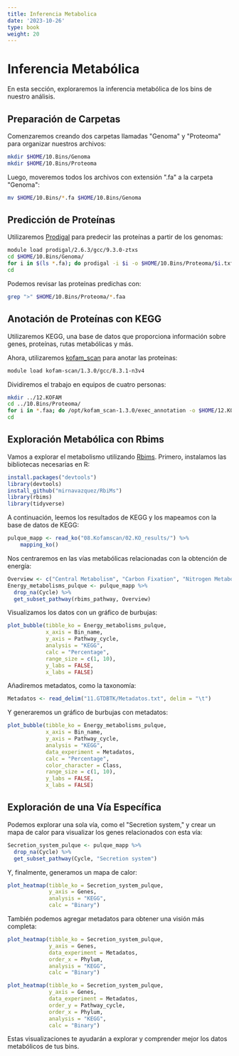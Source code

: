 ```yaml
---
title: Inferencia Metabolica
date: '2023-10-26'
type: book
weight: 20
---
```


# Inferencia Metabólica

En esta sección, exploraremos la inferencia metabólica de los bins de nuestro análisis.

## Preparación de Carpetas

Comenzaremos creando dos carpetas llamadas "Genoma" y "Proteoma" para organizar nuestros archivos:

```bash
mkdir $HOME/10.Bins/Genoma
mkdir $HOME/10.Bins/Proteoma
```

Luego, moveremos todos los archivos con extensión ".fa" a la carpeta "Genoma":

```bash
mv $HOME/10.Bins/*.fa $HOME/10.Bins/Genoma
```

## Predicción de Proteínas

Utilizaremos [Prodigal](https://github.com/hyattpd/Prodigal) para predecir las proteínas a partir de los genomas:

```bash
module load prodigal/2.6.3/gcc/9.3.0-ztxs
cd $HOME/10.Bins/Genoma/
for i in $(ls *.fa); do prodigal -i $i -o $HOME/10.Bins/Proteoma/$i.txt -a $HOME/10.Bins/Proteoma/$i.faa ; done
cd
```

Podemos revisar las proteínas predichas con:

```bash
grep ">" $HOME/10.Bins/Proteoma/*.faa
```

## Anotación de Proteínas con KEGG

Utilizaremos KEGG, una base de datos que proporciona información sobre genes, proteínas, rutas metabólicas y más. 

Ahora, utilizaremos [kofam_scan](https://github.com/takaram/kofam_scan) para anotar las proteínas:

```bash
module load kofam-scan/1.3.0/gcc/8.3.1-n3v4
```

Dividiremos el trabajo en equipos de cuatro personas:

```bash
mkdir ../12.KOFAM
cd ../10.Bins/Proteoma/
for i in *.faa; do /opt/kofam_scan-1.3.0/exec_annotation -o $HOME/12.KOFAM/$i.txt $i --report-unannotated --cpu 4 -p /databases/kofamscan_dbs/profiles -k /databases/kofamscan_dbs/ko_list; done
cd
```

## Exploración Metabólica con Rbims

Vamos a explorar el metabolismo utilizando [Rbims](https://mirnavazquez.github.io/RbiMs/index.html). Primero, instalamos las bibliotecas necesarias en R:

```R
install.packages("devtools")
library(devtools)
install_github("mirnavazquez/RbiMs")
library(rbims)
library(tidyverse)
```

A continuación, leemos los resultados de KEGG y los mapeamos con la base de datos de KEGG:

```R
pulque_mapp <- read_ko("08.Kofamscan/02.KO_results/") %>%
    mapping_ko()
```

Nos centraremos en las vías metabólicas relacionadas con la obtención de energía:

```R
Overview <- c("Central Metabolism", "Carbon Fixation", "Nitrogen Metabolism", "Sulfur Metabolism", "Fermentation", "Methane Metabolism")
Energy_metabolisms_pulque <- pulque_mapp %>%
  drop_na(Cycle) %>%
  get_subset_pathway(rbims_pathway, Overview) 
```

Visualizamos los datos con un gráfico de burbujas:

```R
plot_bubble(tibble_ko = Energy_metabolisms_pulque,
            x_axis = Bin_name, 
            y_axis = Pathway_cycle,
            analysis = "KEGG",
            calc = "Percentage",
            range_size = c(1, 10),
            y_labs = FALSE,
            x_labs = FALSE)  
```

Añadiremos metadatos, como la taxonomía:

```R
Metadatos <- read_delim("11.GTDBTK/Metadatos.txt", delim = "\t")
```

Y generaremos un gráfico de burbujas con metadatos:

```R
plot_bubble(tibble_ko = Energy_metabolisms_pulque,
            x_axis = Bin_name, 
            y_axis = Pathway_cycle,
            analysis = "KEGG",
            data_experiment = Metadatos,
            calc = "Percentage",
            color_character = Class,
            range_size = c(1, 10),
            y_labs = FALSE,
            x_labs = FALSE) 
```

## Exploración de una Vía Específica

Podemos explorar una sola vía, como el "Secretion system," y crear un mapa de calor para visualizar los genes relacionados con esta vía:

```R
Secretion_system_pulque <- pulque_mapp %>%
  drop_na(Cycle) %>%
  get_subset_pathway(Cycle, "Secretion system")
```

Y, finalmente, generamos un mapa de calor:

```R
plot_heatmap(tibble_ko = Secretion_system_pulque, 
             y_axis = Genes,
             analysis = "KEGG",
             calc = "Binary")
```

También podemos agregar metadatos para obtener una visión más completa:

```R
plot_heatmap(tibble_ko = Secretion_system_pulque, 
             y_axis = Genes,
             data_experiment = Metadatos,
             order_x = Phylum,
             analysis = "KEGG",
             calc = "Binary")
```

```R
plot_heatmap(tibble_ko = Secretion_system_pulque, 
             y_axis = Genes,
             data_experiment = Metadatos,
             order_y = Pathway_cycle,
             order_x = Phylum,
             analysis = "KEGG",
             calc = "Binary")
```

Estas visualizaciones te ayudarán a explorar y comprender mejor los datos metabólicos de tus bins.
